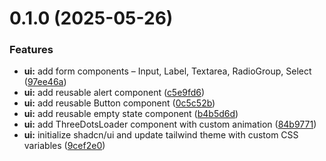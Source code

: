 # 0.1.0 (2025-05-26)


### Features

* **ui:** add form components – Input, Label, Textarea, RadioGroup, Select ([97ee46a](https://github.com/nilotpaldhar/storekeeper/commit/97ee46a291db1b6bbe61f55af5a67c67c6eab77e))
* **ui:** add reusable alert component ([c5e9fd6](https://github.com/nilotpaldhar/storekeeper/commit/c5e9fd609ec1ba7fcffc984560e9b7b11e5ee2b0))
* **ui:** add reusable Button component ([0c5c52b](https://github.com/nilotpaldhar/storekeeper/commit/0c5c52b5ea6fd1265e1bb8610162edd8449eb6d6))
* **ui:** add reusable empty state component ([b4b5d6d](https://github.com/nilotpaldhar/storekeeper/commit/b4b5d6d668e6b765d44757019db851c011e2b1c3))
* **ui:** add ThreeDotsLoader component with custom animation ([84b9771](https://github.com/nilotpaldhar/storekeeper/commit/84b977149a50c4a30bdf6d6200b8d49b79fc8aac))
* **ui:** initialize shadcn/ui and update tailwind theme with custom CSS variables ([9cef2e0](https://github.com/nilotpaldhar/storekeeper/commit/9cef2e05ea76a688759c403a328e991374a7f966))



